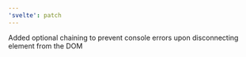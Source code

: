 ```yaml
---
'svelte': patch
---
```


Added optional chaining to prevent console errors upon disconnecting element from the DOM
